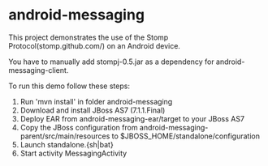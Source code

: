 android-messaging
=================
This project demonstrates the use of the Stomp Protocol(stomp.github.com/) on an Android device.

You have to manually add stompj-0.5.jar as a dependency for android-messaging-client.

To run this demo follow these steps:
1) Run 'mvn install' in folder android-messaging
2) Download and install JBoss AS7 (7.1.1.Final)
3) Deploy EAR from android-messaging-ear/target to your JBoss AS7
4) Copy the JBoss configuration from android-messaging-parent/src/main/resources to $JBOSS_HOME/standalone/configuration
5) Launch standalone.{sh|bat}
6) Start activity MessagingActivity  